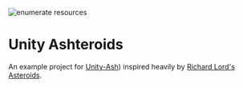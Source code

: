 ![enumerate resources](http://i.imgur.com/xO3bydA.png)

Unity Ashteroids
=============

An example project for [Unity-Ash](https://github.com/mikecann/Unity-Ash)) inspired heavily by [Richard Lord's Asteroids](http://github.com/richardlord/Asteroids).